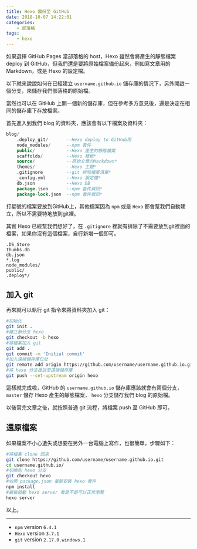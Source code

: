 ```yaml
---
title: Hexo 備份至 GitHub
date: 2018-10-07 14:22:01
categories:
    - 部落格
tags:
    - hexo
---
```


如果選擇 GitHub Pages 當部落格的 host，Hexo 雖然會將產生的靜態檔案 deploy 到 GitHub，但我們還是要將原始檔案備份起來，例如寫文章用的Markdown，或是 Hexo 的設定檔。

以下就來說說如何在已經建立 `username.github.io` 儲存庫的情況下，另外開啟一個分支，來儲存我們部落格的原始檔。

<!--more-->

當然也可以在 GitHub 上開一個新的儲存庫，但在參考多方意見後，還是決定在相同的儲存庫下存放檔案。

首先進入到我們 blog 的資料夾，應該會有以下檔案及資料夾：

```sql
blog/
    .deploy_git/       --Hexo deploy to GitHub用
    node_modules/      --npm 套件
    public/            --Hexo 產生的靜態檔案
    scaffolds/         --Hexo 樣板*
    source/            --原始文章的Markdown*
    themes/            --Hexo 主題*
    .gitignore         --git 排除檔案清單*
    _config.yml        --Hexo 設定檔*
    db.json            --Hexo DB
    package.json       --npm 套件資訊*
    package-lock.json  --npm 套件資訊*
```

打星號的檔案要放到GitHub上，其他檔案因為 `npm` 或是 `Hexo` 都會幫我們自動建立，所以不需要特地放到git裡。

其實 Hexo 已經幫我們想好了，在 `.gitignore` 裡就有排除了不需要放到git裡面的檔案，如果你沒有這個檔案，自行新增一個即可。

```
.DS_Store
Thumbs.db
db.json
*.log
node_modules/
public/
.deploy*/
```

## 加入 git

再來就可以執行 git 指令來將資料夾加入 git：

```bash
#初始化
git init .
#建立新分支 hexo
git checkout -b hexo
#將檔案加入 git
git add .
git commit -m 'Initial commit'
#加入遠端儲存庫位址
git remote add origin https://github.com/username/username.github.io.git
#將 hexo 分支推送至遠端儲存庫
git push --set-upstream origin hexo
```

這樣就完成啦，GitHub 的 `username.github.io` 儲存庫應該就會有兩個分支， `master` 儲存 Hexo 產生的靜態檔案， `hexo` 分支儲存我們 blog 的原始檔。

以後寫完文章之後，就按照普通 git 流程，將檔案 push 至 GitHub 即可。

## 還原檔案

如果檔案不小心遺失或想要在另外一台電腦上寫作，也很簡單，步驟如下：

```bash
#將檔案 clone 回來
git clone https://github.com/username/username.github.io.git
cd username.github.io/
#切換到 hexo 分支
git checkout hexo
#依照 package.json 重新安裝 hexo 套件
npm install
#最後啟動 hexo server 看是不是可以正常瀏覽
hexo server
```

以上。

---

* `npm` version `6.4.1`
* `Hexo` version `3.7.1`
* `git` version `2.17.0.windows.1`
